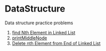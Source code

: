 # DataStructure
Data structure practice problems
1. [find Nth Element in Linked List](QCodes/nthElementinaLinkedList.py)
2. [printMiddleNode](QCodes/printMiddleNodeofList.py)
3. [Delete nth Element from End of Linked List](QCodes/nthElementfromEnd.py)
